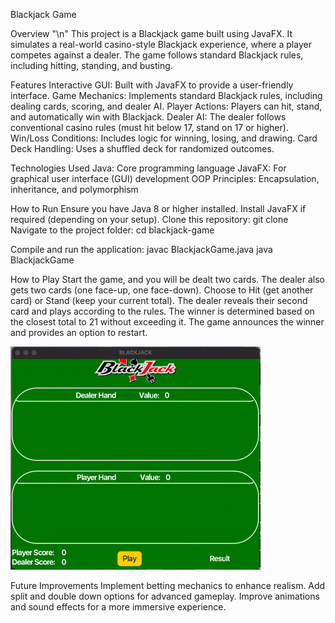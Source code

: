 Blackjack Game

Overview "\n"
This project is a Blackjack game built using JavaFX. It simulates a real-world casino-style Blackjack experience, where a player competes against a dealer. The game follows standard Blackjack rules, including hitting, standing, and busting.

Features
Interactive GUI: Built with JavaFX to provide a user-friendly interface.
Game Mechanics: Implements standard Blackjack rules, including dealing cards, scoring, and dealer AI.
Player Actions: Players can hit, stand, and automatically win with Blackjack.
Dealer AI: The dealer follows conventional casino rules (must hit below 17, stand on 17 or higher).
Win/Loss Conditions: Includes logic for winning, losing, and drawing.
Card Deck Handling: Uses a shuffled deck for randomized outcomes.

Technologies Used
Java: Core programming language
JavaFX: For graphical user interface (GUI) development
OOP Principles: Encapsulation, inheritance, and polymorphism

How to Run
Ensure you have Java 8 or higher installed.
Install JavaFX if required (depending on your setup).
Clone this repository: git clone <repository-url>
Navigate to the project folder: cd blackjack-game

Compile and run the application:
javac BlackjackGame.java
java BlackjackGame

How to Play
Start the game, and you will be dealt two cards.
The dealer also gets two cards (one face-up, one face-down).
Choose to Hit (get another card) or Stand (keep your current total).
The dealer reveals their second card and plays according to the rules.
The winner is determined based on the closest total to 21 without exceeding it.
The game announces the winner and provides an option to restart.

![Demo](demo.gif)

Future Improvements
Implement betting mechanics to enhance realism.
Add split and double down options for advanced gameplay.
Improve animations and sound effects for a more immersive experience.

